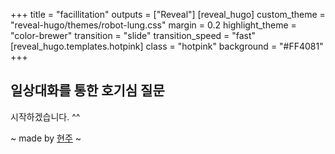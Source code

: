 +++
title = "facillitation"
outputs = ["Reveal"]
[reveal_hugo]
custom_theme = "reveal-hugo/themes/robot-lung.css"
margin = 0.2
highlight_theme = "color-brewer"
transition = "slide"
transition_speed = "fast"
[reveal_hugo.templates.hotpink]
class = "hotpink"
background = "#FF4081"
+++

## 일상대화를 통한 호기심 질문

시작하겠습니다. ^^

~ made by [현주]() ~

